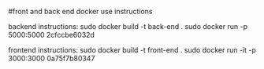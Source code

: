 #front and back end docker use instructions

backend instructions:
sudo docker build -t back-end .
sudo docker run -p 5000:5000 2cfccbe6032d

frontend instructions:
sudo docker build -t front-end .
sudo docker run -it -p 3000:3000 0a75f7b80347